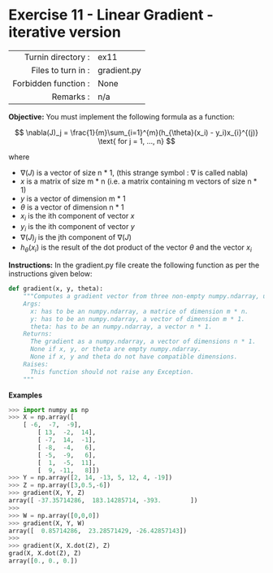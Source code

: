 # Exercise 11 - Linear Gradient - iterative version

|                         |                    |
| -----------------------:| ------------------ |
|   Turnin directory :    |  ex11              |
|   Files to turn in :    |  gradient.py       |
|   Forbidden function :  |  None              |
|   Remarks :             |  n/a               |

**Objective:**
You must implement the following formula as a function:  

$$
\nabla(J)_j = \frac{1}{m}\sum_{i=1}^{m}(h_{\theta}(x_i) - y_i)x_{i}^{(j)} \text{ for j = 1, ..., n}
$$

where  
- $\nabla(J)$ is a vector of size n * 1, (this strange symbol : $\nabla$ is called nabla)
- $x$ is a matrix of size m * n (i.e. a matrix containing m vectors of size n * 1)
- $y$ is a vector of dimension m * 1
- $\theta$ is a vector of dimension n * 1
- $x_i$ is the ith component of vector $x$
- $y_i$ is the ith component of vector $y$
- $\nabla(J)_j$ is the jth component of $\nabla(J)$
- $h_{\theta}(x_i)$ is the result of the dot product of the vector $\theta$ and the vector $x_i$

**Instructions:**
In the gradient.py file create the following function as per the instructions given below:
```python
def gradient(x, y, theta):
    """Computes a gradient vector from three non-empty numpy.ndarray, using a for-loop. The two arrays must have the compatible dimensions.
    Args:
      x: has to be an numpy.ndarray, a matrice of dimension m * n.
      y: has to be an numpy.ndarray, a vector of dimension m * 1.
      theta: has to be an numpy.ndarray, a vector n * 1.
    Returns:
      The gradient as a numpy.ndarray, a vector of dimensions n * 1.
      None if x, y, or theta are empty numpy.ndarray.
      None if x, y and theta do not have compatible dimensions.
    Raises:
      This function should not raise any Exception.
    """
```

**Examples** 
```python
>>> import numpy as np
>>> X = np.array([
	[ -6,  -7,  -9],
        [ 13,  -2,  14],
        [ -7,  14,  -1],
        [ -8,  -4,   6],
        [ -5,  -9,   6],
        [  1,  -5,  11],
        [  9, -11,   8]])
>>> Y = np.array([2, 14, -13, 5, 12, 4, -19])
>>> Z = np.array([3,0.5,-6])
>>> gradient(X, Y, Z)
array([ -37.35714286,  183.14285714, -393.        ])
>>>
>>> W = np.array([0,0,0])
>>> gradient(X, Y, W)
array([  0.85714286,  23.28571429, -26.42857143])
>>>
>>> gradient(X, X.dot(Z), Z)
grad(X, X.dot(Z), Z)
array([0., 0., 0.])
```